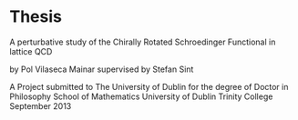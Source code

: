 # Thesis
A perturbative study of the Chirally Rotated Schroedinger Functional
in lattice QCD


by Pol Vilaseca Mainar 
supervised by Stefan Sint

A Project submitted to The University of Dublin for the degree of Doctor in Philosophy
School of Mathematics University of Dublin Trinity College
September 2013
